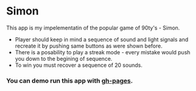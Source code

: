 # Simon

This app is my impelementatin of the popular game of 90ty's - Simon.

- Player should keep in mind a sequence of sound and light signals and recreate it by pushing same buttons as were shown before.
- There is a posability to play a streak mode - every mistake would push you down to the begining of sequence.
- To win you must recover a sequence of 20 sounds.

### You can demo run this app with [gh-pages](http://lempiy.github.io/simon).
